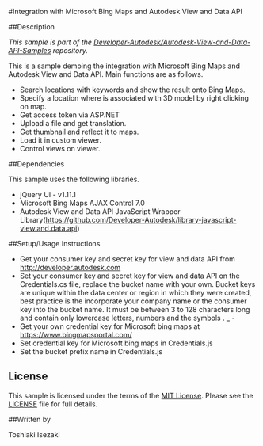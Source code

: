 #Integration with Microsoft Bing Maps and Autodesk View and Data API

##Description

*This sample is part of the [Developer-Autodesk/Autodesk-View-and-Data-API-Samples](https://github.com/Developer-Autodesk/autodesk-view-and-data-api-samples) repository.*

This is a sample demoing the integration with Microsoft Bing Maps and Autodesk View and Data API. Main functions are as follows.

* Search locations with keywords and show the result onto Bing Maps.
* Specify a location where is associated with 3D model by right clicking on map.
* Get access token via ASP.NET
* Upload a file and get translation.
* Get thumbnail and reflect it to maps.
* Load it in custom viewer. 
* Control views on viewer.

##Dependencies

This sample uses the following libraries.

* jQuery UI - v1.11.1
* Microsoft Bing Maps AJAX Control 7.0
* Autodesk View and Data API JavaScript Wrapper Library(https://github.com/Developer-Autodesk/library-javascript-view.and.data.api) 

##Setup/Usage Instructions

* Get your consumer key and secret key for view and data API from http://developer.autodesk.com
* Set your consumer key and secret key for view and data API on the Credentials.cs file, replace the bucket name with your own. Bucket keys are unique within the data center or region in which they were created, best practice is the incorporate your company name or the consumer key into the bucket name. It must be between 3 to 128 characters long and contain only lowercase letters, numbers and the symbols . _ -
* Get your own credential key for Microsoft bing maps at https://www.bingmapsportal.com/
* Set credential key for Microsoft bing maps in Credentials.js
* Set the bucket prefix name in Credentials.js

## License

This sample is licensed under the terms of the [MIT License](http://opensource.org/licenses/MIT). Please see the [LICENSE](LICENSE) file for full details.

##Written by 

Toshiaki Isezaki
